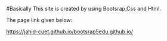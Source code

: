 #Basically This site is created by using Bootsrap,Css and Html.

The page link given below:

 https://jahid-cuet.github.io/bootsrap5edu.github.io/
